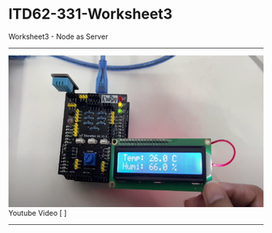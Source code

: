 # ITD62-331-Worksheet3
Worksheet3 - Node as Server
<hr>
<img src="https://github.com/ffixxpp/ITD62-331-Worksheet2/blob/main/Sersor2.png?raw=true" width="auto" height="300">
Youtube Video [ ]
<hr>

